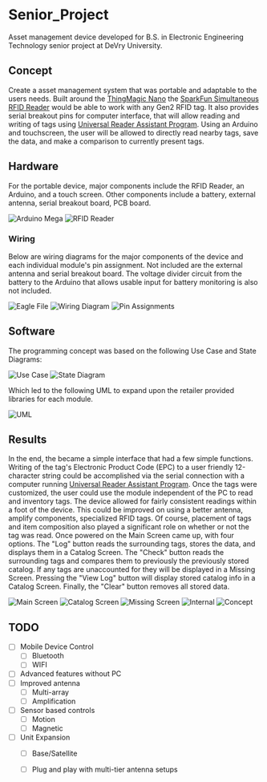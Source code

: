 # Senior_Project
Asset management device developed for B.S. in Electronic Engineering Technology senior project at DeVry University.

## Concept 
Create a asset management system that was portable and adaptable to the users needs. Built around the [ThingMagic Nano](http://www.thingmagic.com/index.php/embedded-rfid-readers/thingmagic-nano-module) the [SparkFun Simultaneous RFID Reader](https://www.sparkfun.com/products/14066) would be able to work with any Gen2 RFID tag. It also provides serial breakout pins for computer interface, that will allow reading and writing of tags using [Universal Reader Assistant Program](http://www.thingmagic.com/index.php/manuals-firmware#Universal_Reader_Assistant). Using an Arduino and touchscreen, the user will be allowed to directly read nearby tags, save the data, and make a comparison to currently present tags.

## Hardware
For the portable device, major components include the RFID Reader, an Arduino, and a touch screen. Other components include a battery, external antenna, serial breakout board, PCB board.

![Arduino Mega](Images/ArduinoMega.png)
![RFID Reader](Images/SparkFunRFID.png)

### Wiring
Below are wiring diagrams for the major components of the device and each individual module's pin assignment. Not included are the external antenna and serial breakout board. The voltage divider circuit from the battery to the Arduino that allows usable input for battery monitoring is also not included.

![Eagle File](Images/RARA_BOARD.png)
![Wiring Diagram](Images/RARA_Wiring.png)
![Pin Assignments](Images/PinAssignments.png)

## Software

The programming concept was based on the following Use Case and State Diagrams:

![Use Case](Images/UseCaseDiag.png)
![State Diagram](Images/Screen_State.png)

Which led to the following UML to expand upon the retailer provided libraries for each module. 

![UML](Images/RARA_UML.png)

## Results
In the end, the became a simple interface that had a few simple functions.  Writing of the tag's Electronic Product Code (EPC) to a user friendly 12-character string could be accomplished via the serial connection with a computer running [Universal Reader Assistant Program](http://www.thingmagic.com/index.php/manuals-firmware#Universal_Reader_Assistant). Once the tags were customized, the user could use the module independent of the PC to read and inventory tags. The device allowed for fairly consistent readings within a foot of the device. This could be improved on using a better antenna, amplify components, specialized RFID tags. Of course, placement of tags and item composition also played a significant role on whether or not the tag was read. Once powered on the Main Screen came up, with four options. The "Log" button reads the surrounding tags, stores the data, and displays them in a Catalog Screen. The "Check" button reads the surrounding tags and compares them to previously the previously stored catalog. If any tags are unaccounted for they will be displayed in a Missing Screen. Pressing the "View Log" button will display stored catalog info in a Catalog Screen. Finally, the "Clear" button removes all stored data.

![Main Screen](Images/MainScreen.png)
![Catalog Screen](Images/catalogScreen.png)
![Missing Screen](Images/MissingScreen.png)
![Internal](Images/RARA_internal.png)
![Concept](Images/initial_concept.png)

## TODO
- [ ] Mobile Device Control
    - [ ] Bluetooth
    - [ ] WIFI
- [ ] Advanced features without PC
- [ ] Improved antenna
    - [ ] Multi-array
    - [ ] Amplification
- [ ] Sensor based controls
    - [ ] Motion
    - [ ] Magnetic
- [ ] Unit Expansion
    - [ ] Base/Satellite 
    - [ ] Plug and play with multi-tier antenna setups



